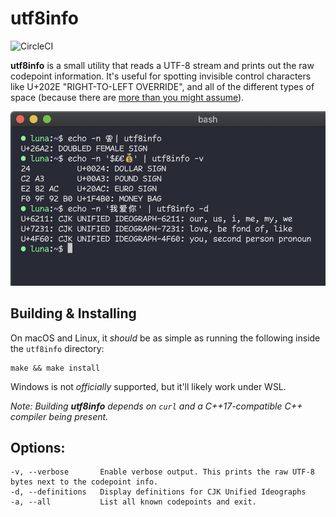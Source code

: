 # utf8info

![CircleCI](https://circleci.com/gh/lunasorcery/utf8info.svg?style=shield)

**utf8info** is a small utility that reads a UTF-8 stream and prints out the raw codepoint information. It's useful for spotting invisible control characters like U+202E "RIGHT-TO-LEFT OVERRIDE", and all of the different types of space (because there are [more than you might assume](https://www.cs.tut.fi/~jkorpela/chars/spaces.html)).

![](docs/screenshot.png)

## Building & Installing

On macOS and Linux, it _should_ be as simple as running the following inside the `utf8info` directory:

```
make && make install
```

Windows is not _officially_ supported, but it'll likely work under WSL.

_Note: Building **utf8info** depends on `curl` and a C++17-compatible C++ compiler being present._

## Options:

```
-v, --verbose       Enable verbose output. This prints the raw UTF-8 bytes next to the codepoint info.
-d, --definitions   Display definitions for CJK Unified Ideographs
-a, --all           List all known codepoints and exit.
```
